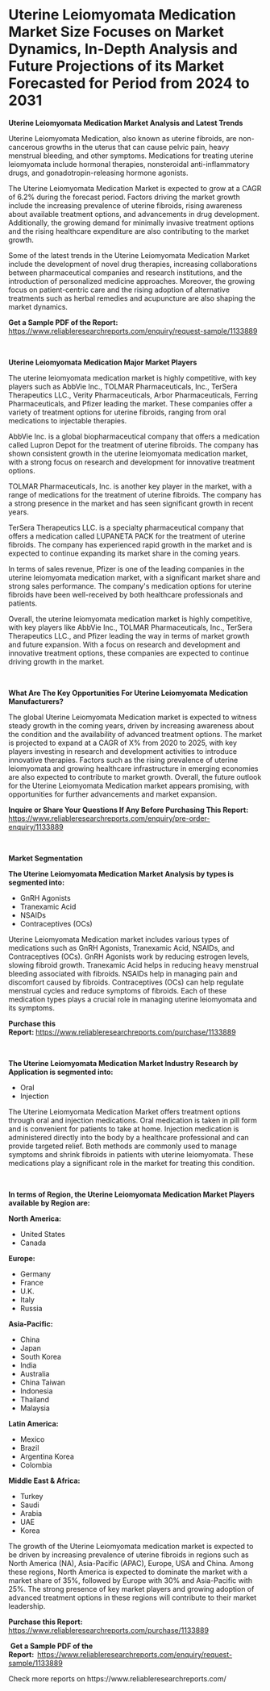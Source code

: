 <p><h1>Uterine Leiomyomata Medication Market Size Focuses on Market Dynamics, In-Depth Analysis and Future Projections of its Market Forecasted for Period from 2024 to 2031</h1></p><p><strong>Uterine Leiomyomata Medication Market Analysis and Latest Trends</strong></p>
<p><p>Uterine Leiomyomata Medication, also known as uterine fibroids, are non-cancerous growths in the uterus that can cause pelvic pain, heavy menstrual bleeding, and other symptoms. Medications for treating uterine leiomyomata include hormonal therapies, nonsteroidal anti-inflammatory drugs, and gonadotropin-releasing hormone agonists.</p><p>The Uterine Leiomyomata Medication Market is expected to grow at a CAGR of 6.2% during the forecast period. Factors driving the market growth include the increasing prevalence of uterine fibroids, rising awareness about available treatment options, and advancements in drug development. Additionally, the growing demand for minimally invasive treatment options and the rising healthcare expenditure are also contributing to the market growth.</p><p>Some of the latest trends in the Uterine Leiomyomata Medication Market include the development of novel drug therapies, increasing collaborations between pharmaceutical companies and research institutions, and the introduction of personalized medicine approaches. Moreover, the growing focus on patient-centric care and the rising adoption of alternative treatments such as herbal remedies and acupuncture are also shaping the market dynamics.</p></p>
<p><strong>Get a Sample PDF of the Report:&nbsp;</strong> <a href="https://www.reliableresearchreports.com/enquiry/request-sample/1133889">https://www.reliableresearchreports.com/enquiry/request-sample/1133889</a></p>
<p>&nbsp;</p>
<p><strong>Uterine Leiomyomata Medication Major Market Players</strong></p>
<p><p>The uterine leiomyomata medication market is highly competitive, with key players such as AbbVie Inc., TOLMAR Pharmaceuticals, Inc., TerSera Therapeutics LLC., Verity Pharmaceuticals, Arbor Pharmaceuticals, Ferring Pharmaceuticals, and Pfizer leading the market. These companies offer a variety of treatment options for uterine fibroids, ranging from oral medications to injectable therapies.</p><p>AbbVie Inc. is a global biopharmaceutical company that offers a medication called Lupron Depot for the treatment of uterine fibroids. The company has shown consistent growth in the uterine leiomyomata medication market, with a strong focus on research and development for innovative treatment options.</p><p>TOLMAR Pharmaceuticals, Inc. is another key player in the market, with a range of medications for the treatment of uterine fibroids. The company has a strong presence in the market and has seen significant growth in recent years.</p><p>TerSera Therapeutics LLC. is a specialty pharmaceutical company that offers a medication called LUPANETA PACK for the treatment of uterine fibroids. The company has experienced rapid growth in the market and is expected to continue expanding its market share in the coming years.</p><p>In terms of sales revenue, Pfizer is one of the leading companies in the uterine leiomyomata medication market, with a significant market share and strong sales performance. The company's medication options for uterine fibroids have been well-received by both healthcare professionals and patients.</p><p>Overall, the uterine leiomyomata medication market is highly competitive, with key players like AbbVie Inc., TOLMAR Pharmaceuticals, Inc., TerSera Therapeutics LLC., and Pfizer leading the way in terms of market growth and future expansion. With a focus on research and development and innovative treatment options, these companies are expected to continue driving growth in the market.</p></p>
<p>&nbsp;</p>
<p><strong>What Are The Key Opportunities For Uterine Leiomyomata Medication Manufacturers?</strong></p>
<p><p>The global Uterine Leiomyomata Medication market is expected to witness steady growth in the coming years, driven by increasing awareness about the condition and the availability of advanced treatment options. The market is projected to expand at a CAGR of X% from 2020 to 2025, with key players investing in research and development activities to introduce innovative therapies. Factors such as the rising prevalence of uterine leiomyomata and growing healthcare infrastructure in emerging economies are also expected to contribute to market growth. Overall, the future outlook for the Uterine Leiomyomata Medication market appears promising, with opportunities for further advancements and market expansion.</p></p>
<p><strong>Inquire or Share Your Questions If Any Before Purchasing This Report:</strong> <a href="https://www.reliableresearchreports.com/enquiry/pre-order-enquiry/1133889">https://www.reliableresearchreports.com/enquiry/pre-order-enquiry/1133889</a></p>
<p>&nbsp;</p>
<p><strong>Market Segmentation</strong></p>
<p><strong>The Uterine Leiomyomata Medication Market Analysis by types is segmented into:</strong></p>
<p><ul><li>GnRH Agonists</li><li>Tranexamic Acid</li><li>NSAIDs</li><li>Contraceptives (OCs)</li></ul></p>
<p><p>Uterine Leiomyomata Medication market includes various types of medications such as GnRH Agonists, Tranexamic Acid, NSAIDs, and Contraceptives (OCs). GnRH Agonists work by reducing estrogen levels, slowing fibroid growth. Tranexamic Acid helps in reducing heavy menstrual bleeding associated with fibroids. NSAIDs help in managing pain and discomfort caused by fibroids. Contraceptives (OCs) can help regulate menstrual cycles and reduce symptoms of fibroids. Each of these medication types plays a crucial role in managing uterine leiomyomata and its symptoms.</p></p>
<p><strong>Purchase this Report:&nbsp;</strong><a href="https://www.reliableresearchreports.com/purchase/1133889">https://www.reliableresearchreports.com/purchase/1133889</a></p>
<p>&nbsp;</p>
<p><strong>The Uterine Leiomyomata Medication Market Industry Research by Application is segmented into:</strong></p>
<p><ul><li>Oral</li><li>Injection</li></ul></p>
<p><p>The Uterine Leiomyomata Medication Market offers treatment options through oral and injection medications. Oral medication is taken in pill form and is convenient for patients to take at home. Injection medication is administered directly into the body by a healthcare professional and can provide targeted relief. Both methods are commonly used to manage symptoms and shrink fibroids in patients with uterine leiomyomata. These medications play a significant role in the market for treating this condition.</p></p>
<p>&nbsp;</p>
<p><strong>In terms of Region, the Uterine Leiomyomata Medication Market Players available by Region are:</strong></p>
<p>
    <p> <strong> North America: </strong>
        <ul>
            <li>United States</li>
            <li>Canada</li>
        </ul>
        </p> 
    <p> <strong> Europe: </strong>
        <ul>
            <li>Germany</li>
            <li>France</li>
            <li>U.K.</li>
            <li>Italy</li>
            <li>Russia</li>
        </ul>
        </p> 
    <p> <strong> Asia-Pacific: </strong>
        <ul>
            <li>China</li>
            <li>Japan</li>
            <li>South Korea</li>
            <li>India</li>
            <li>Australia</li>
            <li>China Taiwan</li>
            <li>Indonesia</li>
            <li>Thailand</li>
            <li>Malaysia</li>
        </ul>
        </p> 
    <p> <strong> Latin America: </strong>
        <ul>
            <li>Mexico</li>
            <li>Brazil</li>
            <li>Argentina Korea</li>
            <li>Colombia</li>
        </ul>
        </p> 
    <p> <strong> Middle East & Africa: </strong>
        <ul>
            <li>Turkey</li>
            <li>Saudi</li>
            <li>Arabia</li>
            <li>UAE</li>
            <li>Korea</li>
        </ul>
    </p>
    </p>
<p><p>The growth of the Uterine Leiomyomata medication market is expected to be driven by increasing prevalence of uterine fibroids in regions such as North America (NA), Asia-Pacific (APAC), Europe, USA and China. Among these regions, North America is expected to dominate the market with a market share of 35%, followed by Europe with 30% and Asia-Pacific with 25%. The strong presence of key market players and growing adoption of advanced treatment options in these regions will contribute to their market leadership.</p></p>
<p><strong>Purchase this Report: </strong><a href="https://www.reliableresearchreports.com/purchase/1133889">https://www.reliableresearchreports.com/purchase/1133889</a></p>
<p>&nbsp;<strong>Get a Sample PDF of the Report:&nbsp;&nbsp;</strong><a href="https://www.reliableresearchreports.com/enquiry/request-sample/1133889">https://www.reliableresearchreports.com/enquiry/request-sample/1133889</a></p>
<p><strong></strong></p>
<p>Check more reports on https://www.reliableresearchreports.com/</p>